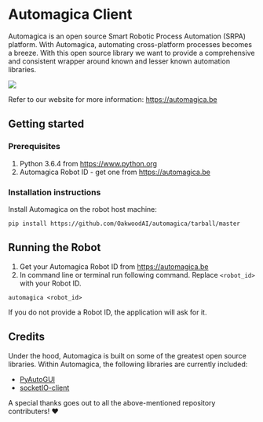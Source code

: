 # Automagica Client
Automagica is an open source Smart Robotic Process Automation (SRPA) platform. With Automagica, automating cross-platform processes becomes a breeze. With this open source library we want to provide a comprehensive and consistent wrapper around known and lesser known automation libraries.

![](https://i.imgur.com/uU2OX1X.gifv)

Refer to our website for more information: https://automagica.be

## Getting started

### Prerequisites
1. Python 3.6.4 from https://www.python.org
2. Automagica Robot ID - get one from https://automagica.be

### Installation instructions
Install Automagica on the robot host machine:
```
pip install https://github.com/OakwoodAI/automagica/tarball/master
```
## Running the Robot
1. Get your Automagica Robot ID from https://automagica.be
2. In command line or terminal run following command. Replace `<robot_id>` with your Robot ID.
```
automagica <robot_id>
```
If you do not provide a Robot ID, the application will ask for it.

## Credits
Under the hood, Automagica is built on some of the greatest open source libraries. Within Automagica, the following libraries are currently included:
- [PyAutoGUI](https://github.com/asweigart/pyautogui)
- [socketIO-client](https://pypi.python.org/pypi/socketIO-client)

A special thanks goes out to all the above-mentioned repository contributers! :heart: